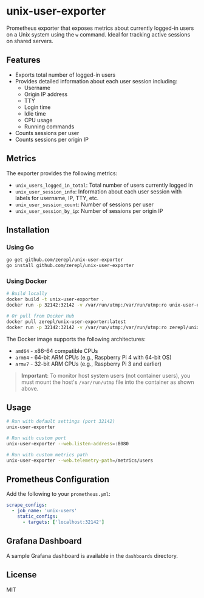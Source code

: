 # unix-user-exporter

Prometheus exporter that exposes metrics about currently logged-in users on a Unix system using the `w` command. Ideal for tracking active sessions on shared servers.

## Features

- Exports total number of logged-in users
- Provides detailed information about each user session including:
  - Username
  - Origin IP address
  - TTY
  - Login time
  - Idle time
  - CPU usage
  - Running commands
- Counts sessions per user
- Counts sessions per origin IP

## Metrics

The exporter provides the following metrics:

- `unix_users_logged_in_total`: Total number of users currently logged in
- `unix_user_session_info`: Information about each user session with labels for username, IP, TTY, etc.
- `unix_user_session_count`: Number of sessions per user
- `unix_user_session_by_ip`: Number of sessions per origin IP

## Installation

### Using Go

```bash
go get github.com/zerepl/unix-user-exporter
go install github.com/zerepl/unix-user-exporter
```

### Using Docker

```bash
# Build locally
docker build -t unix-user-exporter .
docker run -p 32142:32142 -v /var/run/utmp:/var/run/utmp:ro unix-user-exporter

# Or pull from Docker Hub
docker pull zerepl/unix-user-exporter:latest
docker run -p 32142:32142 -v /var/run/utmp:/var/run/utmp:ro zerepl/unix-user-exporter:latest
```

The Docker image supports the following architectures:
- `amd64` - x86-64 compatible CPUs
- `arm64` - 64-bit ARM CPUs (e.g., Raspberry Pi 4 with 64-bit OS)
- `armv7` - 32-bit ARM CPUs (e.g., Raspberry Pi 3 and earlier)

> **Important**: To monitor host system users (not container users), you must mount the host's `/var/run/utmp` file into the container as shown above.

## Usage

```bash
# Run with default settings (port 32142)
unix-user-exporter

# Run with custom port
unix-user-exporter --web.listen-address=:8080

# Run with custom metrics path
unix-user-exporter --web.telemetry-path=/metrics/users
```

## Prometheus Configuration

Add the following to your `prometheus.yml`:

```yaml
scrape_configs:
  - job_name: 'unix-users'
    static_configs:
      - targets: ['localhost:32142']
```

## Grafana Dashboard

A sample Grafana dashboard is available in the `dashboards` directory.

## License

MIT

